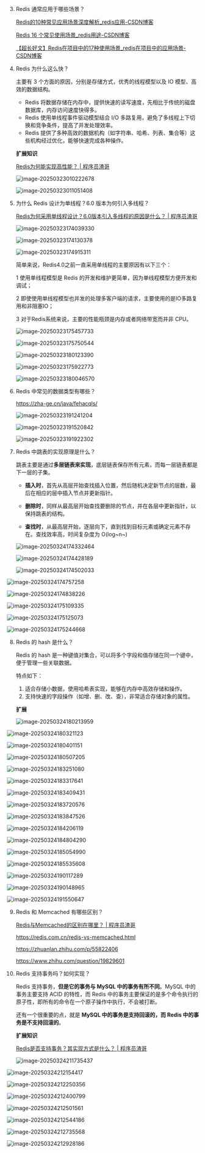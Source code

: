 3. Redis 通常应用于哪些场景？

   [Redis的10种常见应用场景深度解析_redis应用-CSDN博客](https://blog.csdn.net/love7489/article/details/137373197)

   [Redis 16 个常见使用场景_redis用途-CSDN博客](https://blog.csdn.net/agonie201218/article/details/123640871)

   [【超长好文】Redis在项目中的17种使用场景_redis在项目中的应用场景-CSDN博客](https://blog.csdn.net/finally_vince/article/details/139499195)

4. Redis 为什么这么快？

   主要有 3 个方面的原因，分别是存储方式，优秀的线程模型以及 IO 模型、高效的数据结构。

   - Redis 将数据存储在内存中，提供快速的读写速度，先相比于传统的磁盘数据库，内存访问速度快得多。
   - Redis 使用单线程事件驱动模型结合 I/O 多路复用，避免了多线程上下切换和竞争条件，提高了并发处理效率。
   - Redis 提供了多种高效的数据机构（如字符串、哈希、列表、集合等）这些机构经过优化，能够快速完成各种操作。

   **扩展知识**

   [Redis为何能实现高性能？ | 程序员渣哥](https://zha-ge.cn/java/eywkn22n/#🔧-3-高效的数据结构优化)

   ![image-20250323010222678](https://cdn.jsdelivr.net/gh/WeiXinao/imgBed2@main/img/202503230102825.png)

   ![image-20250323011051408](https://cdn.jsdelivr.net/gh/WeiXinao/imgBed2@main/img/202503230110532.png)

5. 为什么 Redis 设计为单线程？6.0 版本为何引入多线程？

   [Redis为何采用单线程设计？6.0版本引入多线程的原因是什么？ | 程序员渣哥](https://zha-ge.cn/java/kg8y7047/)

   ![image-20250323174039330](https://cdn.jsdelivr.net/gh/WeiXinao/imgBed2@main/img/202503231740449.png)

   ![image-20250323174130378](https://cdn.jsdelivr.net/gh/WeiXinao/imgBed2@main/img/202503231741455.png)

   ![image-20250323174915311](https://cdn.jsdelivr.net/gh/WeiXinao/imgBed2@main/img/202503231749393.png)

   简单来说，Redis4.0之前一直采用单线程的主要原因有以下三个：

   1 使用单线程模型是 Redis 的开发和维护更简单，因为单线程模型方便开发和调试；

   2 即使使用单线程模型也并发的处理多客户端的请求，主要使用的是IO多路复用和非阻塞IO；

   3 对于Redis系统来说，主要的性能瓶颈是内存或者网络带宽而并非 CPU。

   ![image-20250323175457733](https://cdn.jsdelivr.net/gh/WeiXinao/imgBed2@main/img/202503231754856.png)

   ![image-20250323175750544](https://cdn.jsdelivr.net/gh/WeiXinao/imgBed2@main/img/202503231757640.png)

   ![image-20250323180123390](https://cdn.jsdelivr.net/gh/WeiXinao/imgBed2@main/img/202503231801497.png)

   ![image-20250323175922773](https://cdn.jsdelivr.net/gh/WeiXinao/imgBed2@main/img/202503231759846.png)

   ![image-20250323180046570](https://cdn.jsdelivr.net/gh/WeiXinao/imgBed2@main/img/202503231800647.png)

6. Redis 中常见的数据类型有哪些？

   https://zha-ge.cn/java/fehacqls/

   ![image-20250323191241204](https://cdn.jsdelivr.net/gh/WeiXinao/imgBed2@main/img/202503231912318.png)

   ![image-20250323191520842](https://cdn.jsdelivr.net/gh/WeiXinao/imgBed2@main/img/202503231915934.png)

   ![image-20250323191922302](https://cdn.jsdelivr.net/gh/WeiXinao/imgBed2@main/img/202503231919406.png)

7. Redis 中跳表的实现原理是什么？

   跳表主要是通过**多层链表来实现**，底层链表保存所有元素，而每一层链表都是下一层的子集。

   - **插入时**，首先从高层开始查找插入位置，然后随机决定新节点的层数，最后在相应的层中插入节点并更新指针。

   - **删除时**，同样从最高层开始查找要删除的节点，并在各层中更新指针，以保持跳表的结构。

   - **查找时**，从最高层开始，逐层向下，直到找到目标元素或确定元素不存在。查找效率高，时间复杂度为 O(log~n~)


   ![image-20250324174332464](https://cdn.jsdelivr.net/gh/WeiXinao/imgBed2@main/img/202503241743678.png)

   ![image-20250324174428189](https://cdn.jsdelivr.net/gh/WeiXinao/imgBed2@main/img/202503241744268.png)

   ![image-20250324174502033](https://cdn.jsdelivr.net/gh/WeiXinao/imgBed2@main/img/202503241745122.png)

   

![image-20250324174757258](https://cdn.jsdelivr.net/gh/WeiXinao/imgBed2@main/img/202503241747342.png)

![image-20250324174838226](https://cdn.jsdelivr.net/gh/WeiXinao/imgBed2@main/img/202503241748305.png)

![image-20250324175109335](https://cdn.jsdelivr.net/gh/WeiXinao/imgBed2@main/img/202503241751433.png)

![image-20250324175125073](https://cdn.jsdelivr.net/gh/WeiXinao/imgBed2@main/img/202503241751143.png)

![image-20250324175244668](https://cdn.jsdelivr.net/gh/WeiXinao/imgBed2@main/img/202503241752739.png)

8. Redis 的 hash 是什么？

   Redis 的 hash 是一种键值对集合，可以将多个字段和值存储在同一个键中，便于管理一些关联数据。

   特点如下：

   1. 适合存储小数据，使用哈希表实现，能够在内存中高效存储和操作。
   2. 支持快速的字段操作（如增、删、改、查），非常适合存储对象的属性。

   **扩展**

   ![image-20250324180213959](https://cdn.jsdelivr.net/gh/WeiXinao/imgBed2@main/img/202503241802038.png)

![image-20250324180321123](https://cdn.jsdelivr.net/gh/WeiXinao/imgBed2@main/img/202503241803209.png)

![image-20250324180401151](https://cdn.jsdelivr.net/gh/WeiXinao/imgBed2@main/img/202503241804219.png)

![image-20250324180507205](https://cdn.jsdelivr.net/gh/WeiXinao/imgBed2@main/img/202503241805281.png)

![image-20250324183251080](https://cdn.jsdelivr.net/gh/WeiXinao/imgBed2@main/img/202503241832193.png)

![image-20250324183317641](https://cdn.jsdelivr.net/gh/WeiXinao/imgBed2@main/img/202503241833700.png)

![image-20250324183409431](https://cdn.jsdelivr.net/gh/WeiXinao/imgBed2@main/img/202503241834511.png)

![image-20250324183720576](https://cdn.jsdelivr.net/gh/WeiXinao/imgBed2@main/img/202503241837659.png)

![image-20250324183847526](https://cdn.jsdelivr.net/gh/WeiXinao/imgBed2@main/img/202503241838612.png)

![image-20250324184206119](https://cdn.jsdelivr.net/gh/WeiXinao/imgBed2@main/img/202503241842220.png)

![image-20250324184804290](https://cdn.jsdelivr.net/gh/WeiXinao/imgBed2@main/img/202503241848396.png)

![image-20250324185054990](https://cdn.jsdelivr.net/gh/WeiXinao/imgBed2@main/img/202503241850121.png)

![image-20250324185535608](https://cdn.jsdelivr.net/gh/WeiXinao/imgBed2@main/img/202503241855709.png)

![image-20250324190117289](https://cdn.jsdelivr.net/gh/WeiXinao/imgBed2@main/img/202503241901373.png)

![image-20250324190148965](https://cdn.jsdelivr.net/gh/WeiXinao/imgBed2@main/img/202503241901043.png)

![image-20250324191550647](https://cdn.jsdelivr.net/gh/WeiXinao/imgBed2@main/img/202503241915766.png)

9. Redis 和 Memcached 有哪些区别？

   [Redis与Memcached的区别在哪里？ | 程序员渣哥](https://zha-ge.cn/java/yq7l1g0d/)

   https://redis.com.cn/redis-vs-memcached.html

   https://zhuanlan.zhihu.com/p/55822406

   https://www.zhihu.com/question/19829601

10. Redis 支持事务吗？如何实现？

    Redis 支持事务，**但是它的事务与 MySQL 中的事务有所不同**。MySQL 中的事务主要支持 ACID 的特性，而 Redis 中的事务主要保证的是多个命令执行的原子性，即所有的命令在一个原子操作中执行，不会被打断。

    还有一个很重要的点，就是 **MySQL 中的事务是支持回滚的，而 Redis 中的事务是不支持回滚的**。

    **扩展知识**

    [Redis是否支持事务？其实现方式是什么？ | 程序员渣哥](https://zha-ge.cn/java/juws5zr7/)

    ![image-20250324211735437](https://cdn.jsdelivr.net/gh/WeiXinao/imgBed2@main/img/202503242117545.png)

![image-20250324212154417](https://cdn.jsdelivr.net/gh/WeiXinao/imgBed2@main/img/202503242121528.png)

![image-20250324212250356](https://cdn.jsdelivr.net/gh/WeiXinao/imgBed2@main/img/202503242122451.png)

![image-20250324212400799](https://cdn.jsdelivr.net/gh/WeiXinao/imgBed2@main/img/202503242124878.png)

![image-20250324212501561](https://cdn.jsdelivr.net/gh/WeiXinao/imgBed2@main/img/202503242125650.png)

![image-20250324212544186](https://cdn.jsdelivr.net/gh/WeiXinao/imgBed2@main/img/202503242125266.png)

![image-20250324212735568](https://cdn.jsdelivr.net/gh/WeiXinao/imgBed2@main/img/202503242127678.png)

![image-20250324212928186](https://cdn.jsdelivr.net/gh/WeiXinao/imgBed2@main/img/202503242129338.png)